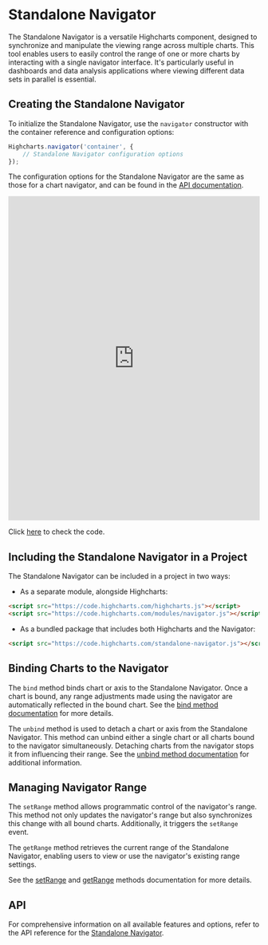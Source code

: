 Standalone Navigator
====================

The Standalone Navigator is a versatile Highcharts component, designed to synchronize and manipulate the viewing range across multiple charts. This tool enables users to easily control the range of one or more charts by interacting with a single navigator interface. It's particularly useful in dashboards and data analysis applications where viewing different data sets in parallel is essential.

## Creating the Standalone Navigator

To initialize the Standalone Navigator, use the `navigator` constructor with the container reference and configuration options:

```javascript
Highcharts.navigator('container', {
    // Standalone Navigator configuration options
});
```
The configuration options for the Standalone Navigator are the same as those for a chart navigator, and can be found in the [API documentation](https://api.highcharts.com/highstock/navigator).

<iframe style="width: 100%; height: 650px; border: none;" src=https://www.highcharts.com/samples/embed/stock/standalone-navigator/styled-standalone-navigator allow="fullscreen"></iframe>

Click [here](https://jsfiddle.net/gh/get/library/pure/highcharts/highcharts/tree/master/samples/stock/standalone-navigator/styled-standalone-navigator) to check the code.

## Including the Standalone Navigator in a Project
The Standalone Navigator can be included in a project in two ways:
- As a separate module, alongside Highcharts:
```html
<script src="https://code.highcharts.com/highcharts.js"></script>
<script src="https://code.highcharts.com/modules/navigator.js"></script>
```

- As a bundled package that includes both Highcharts and the Navigator:
```html
<script src="https://code.highcharts.com/standalone-navigator.js"></script>
```

## Binding Charts to the Navigator

The `bind` method binds chart or axis to the Standalone Navigator. Once a chart is bound, any range adjustments made using the navigator are automatically reflected in the bound chart. See the [bind method documentation](https://api.highcharts.com/class-reference/Highcharts.StandaloneNavigator.bind) for more details.

The `unbind` method is used to detach a chart or axis from the Standalone Navigator. This method can unbind either a single chart or all charts bound to the navigator simultaneously. Detaching charts from the navigator stops it from influencing their range. See the [unbind method documentation](https://api.highcharts.com/class-reference/Highcharts.StandaloneNavigator.unbind) for additional information.

## Managing Navigator Range

The `setRange` method allows programmatic control of the navigator's range. This method not only updates the navigator's range but also synchronizes this change with all bound charts. Additionally, it triggers the `setRange` event.

The `getRange` method retrieves the current range of the Standalone Navigator, enabling users to view or use the navigator's existing range settings.

See the [setRange](https://api.highcharts.com/class-reference/Highcharts.StandaloneNavigator.setRange) and [getRange](https://api.highcharts.com/class-reference/Highcharts.StandaloneNavigator.getRange) methods documentation for more details.

## API

For comprehensive information on all available features and options, refer to the API reference for the [Standalone Navigator](https://api.highcharts.com/class-reference/Highcharts.StandaloneNavigator).
